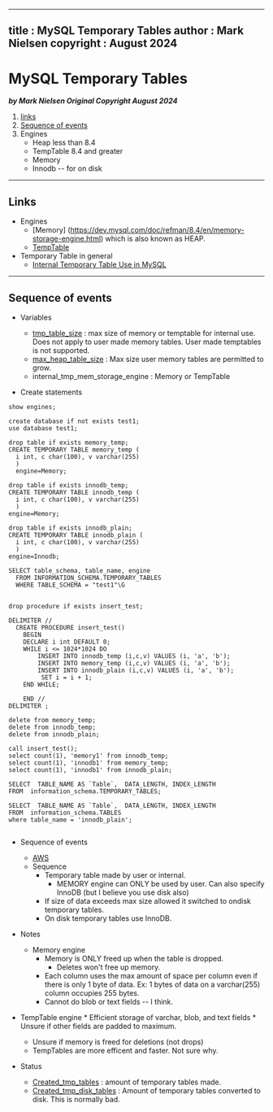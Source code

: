 
---
title : MySQL Temporary Tables
author : Mark Nielsen
copyright : August 2024
---


MySQL Temporary Tables
==============================

_**by Mark Nielsen
Original Copyright August 2024**_

1. [links](#links)
2. [Sequence of events](#seq)
3. Engines
    * Heap less than 8.4
    * TempTable 8.4 and greater
    * Memory
    * Innodb -- for on disk

* * *
<a name=links></a>Links
-----
* Engines
    * [Memory] (https://dev.mysql.com/doc/refman/8.4/en/memory-storage-engine.html) which is also known as HEAP. 
    * [TempTable](https://dev.mysql.com/doc/refman/8.4/en/internal-temporary-tables.html#internal-temporary-tables-engines)
* Temporary Table in general
    * [Internal Temporary Table Use in MySQL](https://dev.mysql.com/doc/refman/8.4/en/internal-temporary-tables.html)


* * *
<a name=seq></a>Sequence of events
-----
* Variables
    * [tmp_table_size](https://dev.mysql.com/doc/refman/8.4/en/server-system-variables.html#sysvar_tmp_table_size) : max size of memory or temptable for internal use. Does not apply to user made memory tables. User made temptables is not supported. 
    * [max_heap_table_size](https://dev.mysql.com/doc/refman/8.4/en/server-system-variables.html#sysvar_max_heap_table_size) : Max size user memory tables are permitted to grow. 
    *  internal_tmp_mem_storage_engine : Memory or TempTable

* Create statements

```
show engines;

create database if not exists test1;
use database test1;

drop table if exists memory_temp;
CREATE TEMPORARY TABLE memory_temp (
  i int, c char(100), v varchar(255)
  )
  engine=Memory;

drop table if exists innodb_temp;
CREATE TEMPORARY TABLE innodb_temp (
  i int, c char(100), v varchar(255)
  )
engine=Memory;

drop table if exists innodb_plain;
CREATE TEMPORARY TABLE innodb_plain (
  i int, c char(100), v varchar(255)
  )
engine=Innodb;

SELECT table_schema, table_name, engine
  FROM INFORMATION_SCHEMA.TEMPORARY_TABLES
  WHERE TABLE_SCHEMA = "test1"\G


drop procedure if exists insert_test;

DELIMITER //
  CREATE PROCEDURE insert_test()
    BEGIN
    DECLARE i int DEFAULT 0;
    WHILE i <= 1024*1024 DO
        INSERT INTO innodb_temp (i,c,v) VALUES (i, 'a', 'b');
        INSERT INTO memory_temp (i,c,v) VALUES (i, 'a', 'b');
        INSERT INTO innodb_plain (i,c,v) VALUES (i, 'a', 'b');
         SET i = i + 1;
    END WHILE;

    END //
DELIMITER ;

delete from memory_temp;
delete from innodb_temp;
delete from innodb_plain;

call insert_test();
select count(1), 'memory1' from innodb_temp;
select count(1), 'innodb1' from memory_temp;
select count(1), 'innodb1' from innodb_plain;

SELECT  TABLE_NAME AS `Table`,  DATA_LENGTH, INDEX_LENGTH
FROM  information_schema.TEMPORARY_TABLES;

SELECT  TABLE_NAME AS `Table`,  DATA_LENGTH, INDEX_LENGTH
FROM  information_schema.TABLES
where table_name = 'innodb_plain';


```

* Sequence of events
    * [AWS](https://aws.amazon.com/blogs/database/use-the-temptable-storage-engine-on-amazon-rds-for-mysql-and-amazon-aurora-mysql/)
    * Sequence
        * Temporary table made by user or internal.
             * MEMORY engine can ONLY be used by user. Can also specify InnoDB (but I believe you use disk also)
        * If size of data exceeds max size allowed it switched to ondisk temporary tables.
        * On disk temporary tables use InnoDB. 
* Notes
    * Memory engine
        * Memory is ONLY freed up when the table is dropped.
            * Deletes won't free up memory.
        * Each column uses the max amount of space per column even if there is only 1 byte of data. Ex: 1 bytes of data on a varchar(255) column occupies 255 bytes.
        * Cannot do blob or text fields -- I think. 

* TempTable engine
        * Efficient storage of varchar, blob, and text fields
        * Unsure if other fields are padded to maximum.
	* Unsure if memory is freed for deletions (not drops)
	* TempTables are more efficent and faster. Not sure why. 

* Status
    *  [Created_tmp_tables](https://dev.mysql.com/doc/refman/8.4/en/server-status-variables.html#statvar_Created_tmp_tables) : amount of temporary tables made.
    * [ Created_tmp_disk_tables](https://dev.mysql.com/doc/refman/8.4/en/server-status-variables.html#statvar_Created_tmp_disk_tables) : Amount of temporary tables converted to disk. This is normally bad. 